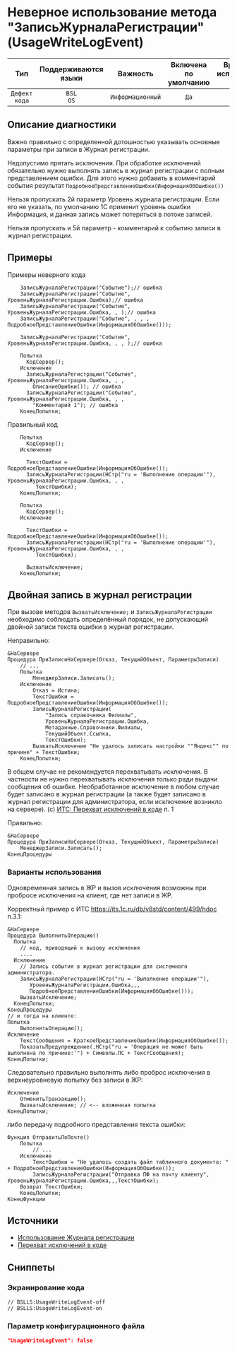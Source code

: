# Неверное использование метода "ЗаписьЖурналаРегистрации" (UsageWriteLogEvent)

|      Тип      |    Поддерживаются<br>языки    |     Важность     |    Включена<br>по умолчанию    |    Время на<br>исправление (мин)    |               Теги                |
|:-------------:|:-----------------------------:|:----------------:|:------------------------------:|:-----------------------------------:|:---------------------------------:|
| `Дефект кода` |         `BSL`<br>`OS`         | `Информационный` |              `Да`              |                 `1`                 |    `standard`<br>`badpractice`    |

<!-- Блоки выше заполняются автоматически, не трогать -->
## Описание диагностики
<!-- Описание диагностики заполняется вручную. Необходимо понятным языком описать смысл и схему работу -->
Важно правильно с определенной дотошностью указывать основные параметры при записи в Журнал регистрации.

Недопустимо прятать исключения.
При обработке исключений обязательно нужно выполнять запись в журнал регистрации с полным представлением ошибки.
Для этого нужно добавить в комментарий события результат `ПодробноеПредставлениеОшибки(ИнформацияОбОшибке())`

Нельзя пропускать 2й параметр Уровень журнала регистрации. Если его не указать, по умолчанию 1С применит уровень ошибки Информация, и данная запись может потеряться в потоке записей.

Нельзя пропускать и 5й параметр - комментарий к событию записи в журнал регистрации.

## Примеры
<!-- В данном разделе приводятся примеры, на которые диагностика срабатывает, а также можно привести пример, как можно исправить ситуацию -->

Примеры неверного кода
```bsl
    ЗаписьЖурналаРегистрации("Событие");// ошибка
    ЗаписьЖурналаРегистрации("Событие", УровеньЖурналаРегистрации.Ошибка);// ошибка
    ЗаписьЖурналаРегистрации("Событие", УровеньЖурналаРегистрации.Ошибка, , );// ошибка
    ЗаписьЖурналаРегистрации("Событие", , , , ПодробноеПредставлениеОшибки(ИнформацияОбОшибке()));

    ЗаписьЖурналаРегистрации("Событие", УровеньЖурналаРегистрации.Ошибка, , , );// ошибка

    Попытка
      КодСервер();
    Исключение
      ЗаписьЖурналаРегистрации("Событие", УровеньЖурналаРегистрации.Ошибка, , ,
        ОписаниеОшибки()); // ошибка
      ЗаписьЖурналаРегистрации("Событие", УровеньЖурналаРегистрации.Ошибка, , ,
        "Комментарий 1"); // ошибка
    КонецПопытки;
```

Правильный код
```bsl
    Попытка
      КодСервер();
    Исключение

      ТекстОшибки = ПодробноеПредставлениеОшибки(ИнформацияОбОшибке());
      ЗаписьЖурналаРегистрации(НСтр("ru = 'Выполнение операции'"), УровеньЖурналаРегистрации.Ошибка, , ,
         ТекстОшибки);
    КонецПопытки;

    Попытка
      КодСервер();
    Исключение

      ТекстОшибки = ПодробноеПредставлениеОшибки(ИнформацияОбОшибке());
      ЗаписьЖурналаРегистрации(НСтр("ru = 'Выполнение операции'"), УровеньЖурналаРегистрации.Ошибка, , ,
         ТекстОшибки);

      ВызватьИсключение;
    КонецПопытки;
```

## Двойная запись в журнал регистрации

При вызове методов `ВызватьИсключение;` и `ЗаписьЖурналаРегистрации` необходимо соблюдать определённый порядок, не допускающий двойной записи текста ошибки в журнал регистрации.

Неправильно:
```
&НаСервере
Процедура ПриЗаписиНаСервере(Отказ, ТекущийОбъект, ПараметрыЗаписи)
	// ...
	Попытка 
		МенеджерЗаписи.Записать();
	Исключение
		Отказ = Истина;
		ТекстОшибки = ПодробноеПредставлениеОшибки(ИнформацияОбОшибке());
		ЗаписьЖурналаРегистрации(
			"Запись справочника Филиалы",
			УровеньЖурналаРегистрации.Ошибка,
			Метаданные.Справочники.Филиалы,
			ТекущийОбъект.Ссылка,
			ТекстОшибки);
		ВызватьИсключение "Не удалось записать настройки ""Яндекс"" по причине" + ТекстОшибки;
	КонецПопытки;
```
В общем случае не рекомендуется перехватывать исключения. В частности не нужно перехватывать исключения только ради выдачи сообщения об ошибке. Необработанное исключение в любом случае будет записано в журнал регистрации (а также будет записано в журнал регистрации для администратора, если исключение возникло на сервере). (с) [ИТС: Перехват исключений в коде](https://its.1c.ru/db/v8std/content/499/hdoc) п. 1 

Правильно:
```
&НаСервере
Процедура ПриЗаписиНаСервере(Отказ, ТекущийОбъект, ПараметрыЗаписи)
    МенеджерЗаписи.Записать();
КонецПроцедуры
```

### Варианты использования

Одновременная запись в ЖР и вызов исключения возможны при пробросе исключения на клиент, где нет записи в ЖР.

Корректный пример с ИТС https://its.1c.ru/db/v8std/content/499/hdoc п.3.1:
```
&НаСервере
Процедура ВыполнитьОперацию()
  Попытка
    // код, приводящий к вызову исключения
    ....
  Исключение
    // Запись события в журнал регистрации для системного администратора.
    ЗаписьЖурналаРегистрации(НСтр("ru = 'Выполнение операции'"),
       УровеньЖурналаРегистрации.Ошибка,,,
       ПодробноеПредставлениеОшибки(ИнформацияОбОшибке()));
    ВызватьИсключение;
  КонецПопытки;
КонецПроцедуры
// и тогда на клиенте:
Попытка
    ВыполнитьОперацию();
Исключение
    ТекстСообщения = КраткоеПредставлениеОшибки(ИнформацияОбОшибке());
    ПоказатьПредупреждение(,НСтр("ru = 'Операция не может быть выполнена по причине:'") + Символы.ПС + ТекстСообщения);
КонецПопытки;
```

Следовательно правильно выполнять либо проброс исключения в верхнеуровневую попытку без записи в ЖР:
```
Исключение
    ОтменитьТранзакцию();
    ВызватьИсключение; // <-- вложенная попытка
КонецПопытки;
```
либо передачу подробного представления текста ошибки:
```
Функция ОтправитьПоПочте()
    Попытка
        // ...
    Исключение
        ТекстОшибки = "Не удалось создать файл табличного документа: " + ПодробноеПредставлениеОшибки(ИнформацияОбОшибке());
        ЗаписьЖурналаРегистрации("Отправка ПФ на почту клиенту", УровеньЖурналаРегистрации.Ошибка,,,ТекстОшибки);
	Возврат ТекстОшибки;        
    КонецПопытки;
КонецФункции
```

## Источники
<!-- Необходимо указывать ссылки на все источники, из которых почерпнута информация для создания диагностики -->
<!-- Примеры источников

* Источник: [Стандарт: Тексты модулей](https://its.1c.ru/db/v8std#content:456:hdoc)
* Полезная информация: [Отказ от использования модальных окон](https://its.1c.ru/db/metod8dev#content:5272:hdoc)
* Источник: [Cognitive complexity, ver. 1.4](https://www.sonarsource.com/docs/CognitiveComplexity.pdf) -->

* [Использование Журнала регистрации](https://its.1c.ru/db/v8std#content:498:hdoc)
* [Перехват исключений в коде](https://its.1c.ru/db/v8std#content:499:hdoc)

## Сниппеты

<!-- Блоки ниже заполняются автоматически, не трогать -->
### Экранирование кода

```bsl
// BSLLS:UsageWriteLogEvent-off
// BSLLS:UsageWriteLogEvent-on
```

### Параметр конфигурационного файла

```json
"UsageWriteLogEvent": false
```
